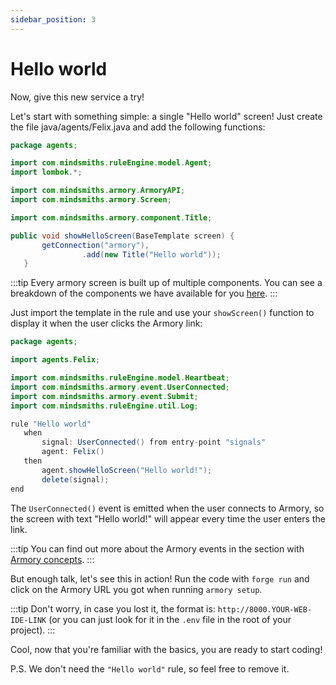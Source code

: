 ```yaml
---
sidebar_position: 3
---
```


# Hello world

Now, give this new service a try! 

Let's start with something simple: a single "Hello world" screen! Just create the file java/agents/Felix.java and add the following functions:

```java title="java/agents/Felix.java"
package agents;

import com.mindsmiths.ruleEngine.model.Agent;
import lombok.*;

import com.mindsmiths.armory.ArmoryAPI;
import com.mindsmiths.armory.Screen;

import com.mindsmiths.armory.component.Title;

public void showHelloScreen(BaseTemplate screen) {
       getConnection("armory"),
                .add(new Title("Hello world"));
   }
```
:::tip
Every armory screen is built up of multiple components. You can see a breakdown of the components we have available for you [here](/docs/integrations/web).
:::

Just import the template in the rule and use your `showScreen()` function to display it when the user clicks the Armory link:

```java title="rules/felix/Felix.drl"
package agents;

import agents.Felix;

import com.mindsmiths.ruleEngine.model.Heartbeat;
import com.mindsmiths.armory.event.UserConnected;
import com.mindsmiths.armory.event.Submit;
import com.mindsmiths.ruleEngine.util.Log;

rule "Hello world"
   when
       signal: UserConnected() from entry-point "signals"
       agent: Felix()
   then
       agent.showHelloScreen("Hello world!");
       delete(signal);
end
```

The `UserConnected()` event is emitted when the user connects to Armory, so the screen with text "Hello world!" will appear every time the user enters the link. 

:::tip
You can find out more about the Armory events in the section with [Armory concepts](/docs/integrations/web).
:::

But enough talk, let's see this in action! Run the code with `forge run` and click on the Armory URL you got when running `armory setup`.

:::tip
Don't worry, in case you lost it, the format is: `http://8000.YOUR-WEB-IDE-LINK` (or you can just look for it in the `.env` file in the root of your project).
:::

Cool, now that you're familiar with the basics, you are ready to start coding!

P.S. We don't need the `"Hello world"` rule, so feel free to remove it.